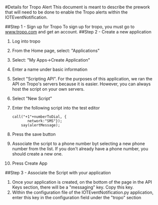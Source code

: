 #Details for Tropo Alert
This document is meant to describe the prework that will need to be done to enable the Tropo alerts within the IOTEventNotification.

##Step 1 - Sign up for Tropo
To sign up for tropo, you must go to www.tropo.com and get an account.
##Step 2 - Create a new application
1. Log into tropo
2. From the Home page, select: "Applications"
2. Select: "My Apps->Create Application"
3. Enter a name under basic information
4. Select "Scripting API".   For the purposes of this application, we ran the API on Tropo's servers because it is easier.   However, you can always host the script on your own servers.
5. Select "New Script"
6. Enter the following script into the test editor

	```{r}
	call("+1"+numberToDial, {
		   network:"SMS"});
		say(alertMessage);
	```
7. Press the save button
8. 	Associate the script to a phone number byt selecting a new phone number from the list.   If you don't already have a phone number, you should create a new one.
9. Press Create App

##Step 3 - Associate the Script with your application
1. Once your application is created, on the bottom of the page in the API Keys section, there will be a "messaging" key.   Copy this key.
2. Within the configuration file of the IOTEventNotification.py application, enter this key in the configuration field under the "tropo" section